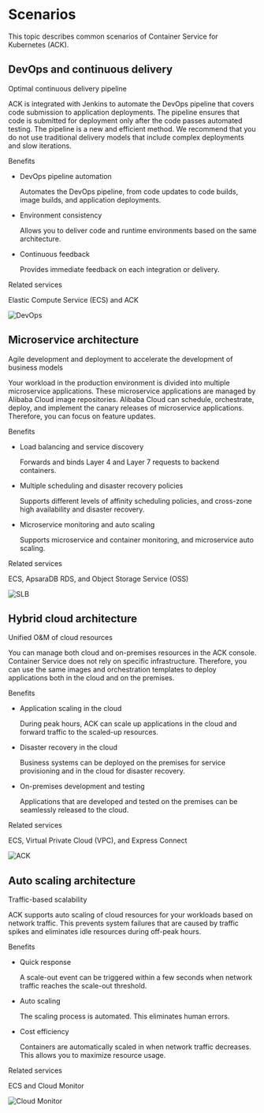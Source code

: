 # Scenarios

This topic describes common scenarios of Container Service for Kubernetes \(ACK\).

## DevOps and continuous delivery

Optimal continuous delivery pipeline

ACK is integrated with Jenkins to automate the DevOps pipeline that covers code submission to application deployments. The pipeline ensures that code is submitted for deployment only after the code passes automated testing. The pipeline is a new and efficient method. We recommend that you do not use traditional delivery models that include complex deployments and slow iterations.

Benefits

-   DevOps pipeline automation

    Automates the DevOps pipeline, from code updates to code builds, image builds, and application deployments.

-   Environment consistency

    Allows you to deliver code and runtime environments based on the same architecture.

-   Continuous feedback

    Provides immediate feedback on each integration or delivery.


Related services

Elastic Compute Service \(ECS\) and ACK

![DevOps](https://static-aliyun-doc.oss-accelerate.aliyuncs.com/assets/img/en-US/4986258951/p7271.png)

## Microservice architecture

Agile development and deployment to accelerate the development of business models

Your workload in the production environment is divided into multiple microservice applications. These microservice applications are managed by Alibaba Cloud image repositories. Alibaba Cloud can schedule, orchestrate, deploy, and implement the canary releases of microservice applications. Therefore, you can focus on feature updates.

Benefits

-   Load balancing and service discovery

    Forwards and binds Layer 4 and Layer 7 requests to backend containers.

-   Multiple scheduling and disaster recovery policies

    Supports different levels of affinity scheduling policies, and cross-zone high availability and disaster recovery.

-   Microservice monitoring and auto scaling

    Supports microservice and container monitoring, and microservice auto scaling.


Related services

ECS, ApsaraDB RDS, and Object Storage Service \(OSS\)

![SLB](https://static-aliyun-doc.oss-accelerate.aliyuncs.com/assets/img/en-US/4986258951/p7273.png)

## Hybrid cloud architecture

Unified O&M of cloud resources

You can manage both cloud and on-premises resources in the ACK console. Container Service does not rely on specific infrastructure. Therefore, you can use the same images and orchestration templates to deploy applications both in the cloud and on the premises.

Benefits

-   Application scaling in the cloud

    During peak hours, ACK can scale up applications in the cloud and forward traffic to the scaled-up resources.

-   Disaster recovery in the cloud

    Business systems can be deployed on the premises for service provisioning and in the cloud for disaster recovery.

-   On-premises development and testing

    Applications that are developed and tested on the premises can be seamlessly released to the cloud.


Related services

ECS, Virtual Private Cloud \(VPC\), and Express Connect

![ACK](https://static-aliyun-doc.oss-accelerate.aliyuncs.com/assets/img/en-US/5986258951/p7274.png)

## Auto scaling architecture

Traffic-based scalability

ACK supports auto scaling of cloud resources for your workloads based on network traffic. This prevents system failures that are caused by traffic spikes and eliminates idle resources during off-peak hours.

Benefits

-   Quick response

    A scale-out event can be triggered within a few seconds when network traffic reaches the scale-out threshold.

-   Auto scaling

    The scaling process is automated. This eliminates human errors.

-   Cost efficiency

    Containers are automatically scaled in when network traffic decreases. This allows you to maximize resource usage.


Related services

ECS and Cloud Monitor

![Cloud Monitor](https://static-aliyun-doc.oss-accelerate.aliyuncs.com/assets/img/en-US/5986258951/p7275.png)

